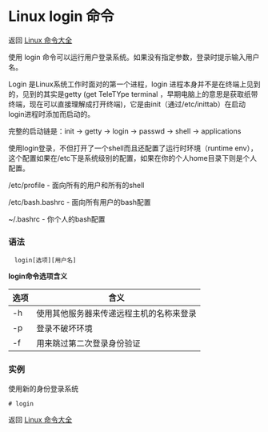 # Linux login 命令

返回 [Linux 命令大全](https://ahuang007.github.com/Linux-Command)

使用 login 命令可以运行用户登录系统。如果没有指定参数，登录时提示输入用户名。

Login 是Linux系统工作时面对的第一个进程，login 进程本身并不是在终端上见到的，见到的其实是getty (get TeleTYpe terminal ，早期电脑上的意思是获取纸带终端，现在可以直接理解成打开终端)，它是由init（通过/etc/inittab）在启动login进程时添加而启动的。

完整的启动链是：init -> getty -> login -> passwd -> shell -> applications 

使用login登录，不但打开了一个shell而且还配置了运行时环境（runtime env），这个配置如果在/etc下是系统级别的配置，如果在你的个人home目录下则是个人配置。

/etc/profile - 面向所有的用户和所有的shell

/etc/bash.bashrc - 面向所有用户的bash配置

~/.bashrc - 你个人的bash配置

### 语法

```
　login[选项][用户名]
```

**login命令选项含义**

| 选项 | 含义                                     |
| ---- | ---------------------------------------- |
| -h   | 使用其他服务器来传递远程主机的名称来登录 |
| -p   | 登录不破坏环境                           |
| -f   | 用来跳过第二次登录身份验证               |

### 实例

使用新的身份登录系统

```
# login
```

返回 [Linux 命令大全](https://ahuang007.github.com/Linux-Command)